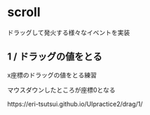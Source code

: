<h1>scroll</h1>
ドラッグして発火する様々なイベントを実装

<h2>1 / ドラッグの値をとる</h2>
<p>x座標のドラッグの値をとる練習</p>
<p>マウスダウンしたところが座標0となる</p>
<p>https://eri-tsutsui.github.io/UIpractice2/drag/1/</p>

